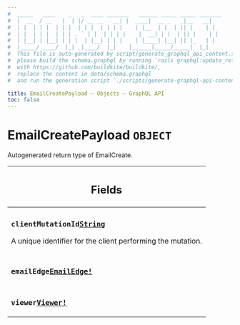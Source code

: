 ```yaml
---
#  _____   ____    _   _  ____ _______   ______ _____ _____ _______
#  |  __  / __   |  | |/ __ __   __| |  ____|  __ _   _|__   __|
#  | |  | | |  | | |  | | |  | | | |    | |__  | |  | || |    | |
#  | |  | | |  | | | . ` | |  | | | |    |  __| | |  | || |    | |
#  | |__| | |__| | | |  | |__| | | |    | |____| |__| || |_   | |
#  |_____/ ____/  |_| _|____/  |_|    |______|_____/_____|  |_|
#  This file is auto-generated by script/generate_graphql_api_content.sh,
#  please build the schema.graphql by running `rails graphql:update_reference_schema`
#  with https://github.com/buildkite/buildkite/,
#  replace the content in data/schema.graphql
#  and run the generation script `./scripts/generate-graphql-api-content.sh`.

title: EmailCreatePayload – Objects – GraphQL API
toc: false
---
```


<!-- vale off -->
<h1 class="has-pills" data-algolia-exclude>
  EmailCreatePayload
  <span class="pill pill--object pill--normal-case pill--large"><code>OBJECT</code></span>
</h1>
<!-- vale on -->

Autogenerated return type of EmailCreate.

<table class="responsive-table responsive-table--single-column-rows">
  <thead>
    <th>
      <h2 data-algolia-exclude>Fields</h2>
    </th>
  </thead>
  <tbody>
    <tr><td><h3 class="is-small has-pills"><code>clientMutationId</code><a href="/docs/apis/graphql/schemas/scalar/string" class="pill pill--scalar pill--normal-case pill--medium" title="Go to SCALAR String"><code>String</code></a></h3><p>A unique identifier for the client performing the mutation.</p></td></tr><tr><td><h3 class="is-small has-pills"><code>emailEdge</code><a href="/docs/apis/graphql/schemas/object/emailedge" class="pill pill--object pill--normal-case pill--medium" title="Go to OBJECT EmailEdge"><code>EmailEdge!</code></a></h3></td></tr><tr><td><h3 class="is-small has-pills"><code>viewer</code><a href="/docs/apis/graphql/schemas/object/viewer" class="pill pill--object pill--normal-case pill--medium" title="Go to OBJECT Viewer"><code>Viewer!</code></a></h3></td></tr>
  </tbody>
</table>
